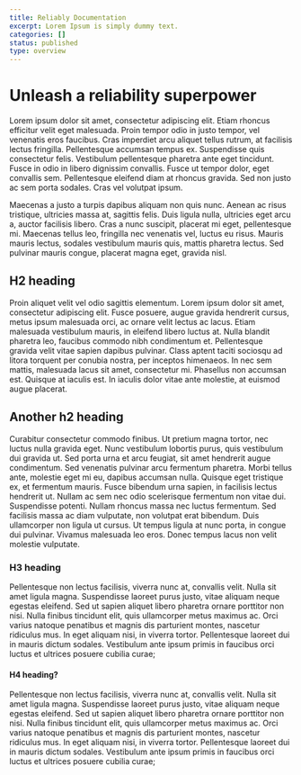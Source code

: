 ```yaml
---
title: Reliably Documentation
excerpt: Lorem Ipsum is simply dummy text.
categories: []
status: published
type: overview
---
```

# Unleash a reliability superpower

Lorem ipsum dolor sit amet, consectetur adipiscing elit. Etiam rhoncus efficitur velit eget malesuada. Proin tempor odio in justo tempor, vel venenatis eros faucibus. Cras imperdiet arcu aliquet tellus rutrum, at facilisis lectus fringilla. Pellentesque accumsan tempus ex. Suspendisse quis consectetur felis. Vestibulum pellentesque pharetra ante eget tincidunt. Fusce in odio in libero dignissim convallis. Fusce ut tempor dolor, eget convallis sem. Pellentesque eleifend diam at rhoncus gravida. Sed non justo ac sem porta sodales. Cras vel volutpat ipsum.

Maecenas a justo a turpis dapibus aliquam non quis nunc. Aenean ac risus tristique, ultricies massa at, sagittis felis. Duis ligula nulla, ultricies eget arcu a, auctor facilisis libero. Cras a nunc suscipit, placerat mi eget, pellentesque mi. Maecenas tellus leo, fringilla nec venenatis vel, luctus eu risus. Mauris mauris lectus, sodales vestibulum mauris quis, mattis pharetra lectus. Sed pulvinar mauris congue, placerat magna eget, gravida nisl. 

## H2 heading

Proin aliquet velit vel odio sagittis elementum. Lorem ipsum dolor sit amet, consectetur adipiscing elit. Fusce posuere, augue gravida hendrerit cursus, metus ipsum malesuada orci, ac ornare velit lectus ac lacus. Etiam malesuada vestibulum mauris, in eleifend libero luctus at. Nulla blandit pharetra leo, faucibus commodo nibh condimentum et. Pellentesque gravida velit vitae sapien dapibus pulvinar. Class aptent taciti sociosqu ad litora torquent per conubia nostra, per inceptos himenaeos. In nec sem mattis, malesuada lacus sit amet, consectetur mi. Phasellus non accumsan est. Quisque at iaculis est. In iaculis dolor vitae ante molestie, at euismod augue placerat.

## Another h2 heading

Curabitur consectetur commodo finibus. Ut pretium magna tortor, nec luctus nulla gravida eget. Nunc vestibulum lobortis purus, quis vestibulum dui gravida ut. Sed porta urna et arcu feugiat, sit amet hendrerit augue condimentum. Sed venenatis pulvinar arcu fermentum pharetra. Morbi tellus ante, molestie eget mi eu, dapibus accumsan nulla. Quisque eget tristique ex, et fermentum mauris. Fusce bibendum urna sapien, in facilisis lectus hendrerit ut. Nullam ac sem nec odio scelerisque fermentum non vitae dui. Suspendisse potenti. Nullam rhoncus massa nec luctus fermentum. Sed facilisis massa ac diam vulputate, non volutpat erat bibendum. Duis ullamcorper non ligula ut cursus. Ut tempus ligula at nunc porta, in congue dui pulvinar. Vivamus malesuada leo eros. Donec tempus lacus non velit molestie vulputate.

### H3 heading

Pellentesque non lectus facilisis, viverra nunc at, convallis velit. Nulla sit amet ligula magna. Suspendisse laoreet purus justo, vitae aliquam neque egestas eleifend. Sed ut sapien aliquet libero pharetra ornare porttitor non nisi. Nulla finibus tincidunt elit, quis ullamcorper metus maximus ac. Orci varius natoque penatibus et magnis dis parturient montes, nascetur ridiculus mus. In eget aliquam nisi, in viverra tortor. Pellentesque laoreet dui in mauris dictum sodales. Vestibulum ante ipsum primis in faucibus orci luctus et ultrices posuere cubilia curae; 

#### H4 heading?

Pellentesque non lectus facilisis, viverra nunc at, convallis velit. Nulla sit amet ligula magna. Suspendisse laoreet purus justo, vitae aliquam neque egestas eleifend. Sed ut sapien aliquet libero pharetra ornare porttitor non nisi. Nulla finibus tincidunt elit, quis ullamcorper metus maximus ac. Orci varius natoque penatibus et magnis dis parturient montes, nascetur ridiculus mus. In eget aliquam nisi, in viverra tortor. Pellentesque laoreet dui in mauris dictum sodales. Vestibulum ante ipsum primis in faucibus orci luctus et ultrices posuere cubilia curae; 